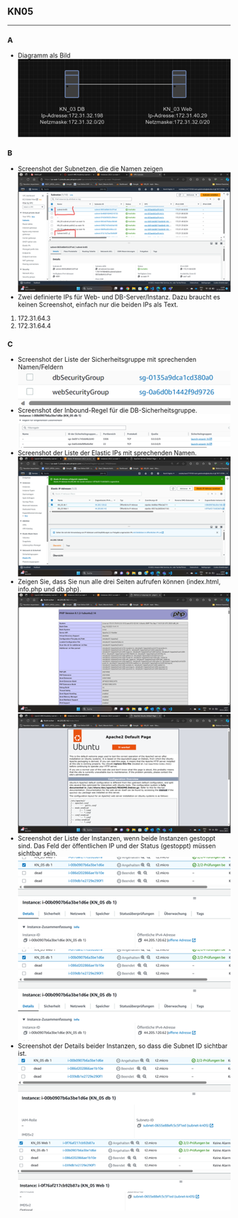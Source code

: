 
## KN05
 
---
### A
- Diagramm als Bild
   ![Bucket](../KN_05/Diagram.png)

 
### B
- Screenshot der Subnetzen, die die Namen zeigen
![Alt text](../KN_05/subnet.png)
- Zwei definierte IPs für Web- und DB-Server/Instanz. Dazu braucht es keinen Screenshot, einfach nur die beiden IPs als Text.
1. 172.31.64.3
2. 172.31.64.4
 
### C
- Screenshot der Liste der Sicherheitsgruppe mit sprechenden Namen/Feldern
![Alt text](../KN_05/securityGroups.png)
- Screenshot der Inbound-Regel für die DB-Sicherheitsgruppe.
![Alt text](../KN_05/InboundRegeln.png)
- Screenshot der Liste der Elastic IPs mit sprechenden Namen.
![Alt text](../KN_05/elastic.png)
- Zeigen Sie, dass Sie nun alle drei Seiten aufrufen können (index.html, info.php und db.php).
![Alt text](../KN_05/infophp.png)
![Alt text](../KN_05/indexhtml.png)
- Screenshot der Liste der Instanzen, wenn beide Instanzen gestoppt sind. Das Feld der öffentlichen IP und der Status (gestoppt) müssen sichtbar sein.
![Alt text](../KN_05/WebIPadresse.png)
![Alt text](../KN_05/dbIPadresse.png)
- Screenshot der Details beider Instanzen, so dass die Subnet ID sichtbar ist.
![Alt text](../KN_05/dbSubnetz.png)
![Alt text](../KN_05/WebSubnetz.png)
